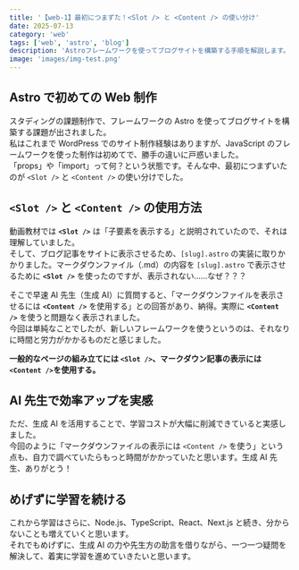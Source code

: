 ```yaml
---
title: '【web‐1】最初につまずた！<Slot /> と <Content /> の使い分け'
date: 2025-07-13
category: 'web'
tags: ['web', 'astro', 'blog']
description: 'Astroフレームワークを使ってブログサイトを構築する手順を解説します。'
image: 'images/img-test.png'
---
```


## Astro で初めての Web 制作

スタディングの課題制作で、フレームワークの Astro を使ってブログサイトを構築する課題が出されました。  
私はこれまで WordPress でのサイト制作経験はありますが、JavaScript のフレームワークを使った制作は初めてで、勝手の違いに戸惑いました。  
「props」や「import」って何？という状態です。そんな中、最初につまずいたのが `<Slot />` と `<Content />` の使い分けでした。

## `<Slot />` と `<Content />` の使用方法

動画教材では **`<Slot />`** は「子要素を表示する」と説明されていたので、それは理解していました。  
そして、ブログ記事をサイトに表示させるため、`[slug].astro` の実装に取りかかりました。マークダウンファイル（.md）の内容を `[slug].astro` で表示させるために **`<Slot />`** を使ったのですが、表示されない……なぜ？？？

そこで早速 AI 先生（生成 AI）に質問すると、「マークダウンファイルを表示させるには **`<Content />`** を使用する」との回答があり、納得。実際に **`<Content />`** を使うと問題なく表示されました。  
今回は単純なことでしたが、新しいフレームワークを使うというのは、それなりに時間と労力がかかるものだと感じました。

**一般的なページの組み立てには `<Slot />`、マークダウン記事の表示には `<Content />`を使用する。**

## AI 先生で効率アップを実感

ただ、生成 AI を活用することで、学習コストが大幅に削減できていると実感しました。  
今回のように「マークダウンファイルの表示には `<Content />` を使う」という点も、自力で調べていたらもっと時間がかかっていたと思います。生成 AI 先生、ありがとう！

## めげずに学習を続ける

これから学習はさらに、Node.js、TypeScript、React、Next.js と続き、分からないことも増えていくと思います。  
それでもめげずに、生成 AI の力や先生方の助言を借りながら、一つ一つ疑問を解決して、着実に学習を進めていきたいと思います。
